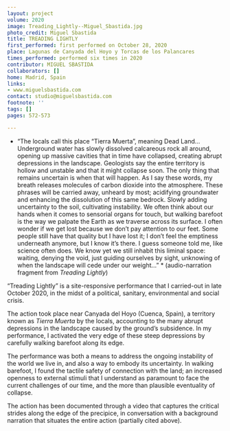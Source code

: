 ```yaml
---
layout: project
volume: 2020
image: Treading_Lightly--Miguel_Sbastida.jpg
photo_credit: Miguel Sbastida
title: TREADING LIGHTLY
first_performed: first performed on October 28, 2020
place: Lagunas de Canyada del Hoyo y Torcas de los Palancares
times_performed: performed six times in 2020
contributor: MIGUEL SBASTIDA
collaborators: []
home: Madrid, Spain
links:
- www.miguelsbastida.com
contact: studio@miguelsbastida.com
footnote: ''
tags: []
pages: 572-573

---
```


* “The locals call this place “Tierra Muerta”, meaning Dead Land… 
Underground water has slowly dissolved calcareous rock all around, opening up massive cavities that in time have collapsed, creating abrupt depressions in the landscape. Geologists say the entire territory is hollow and unstable and that it might collapse soon. The only thing that remains uncertain is when that will happen. 
As I say these words, my breath releases molecules of carbon dioxide into the atmosphere. These phrases will be carried away, unheard by most; acidifying groundwater and enhancing the dissolution of this same bedrock. Slowly adding uncertainty to the soil, cultivating instability.
We often think about our hands when it comes to sensorial organs for touch, but walking barefoot is the way we palpate the Earth as we traverse across its surface. I often wonder if we get lost because we don’t pay attention to our feet. Some people still have that quality but I have lost it; I don’t feel the emptiness underneath anymore, but I know it’s there. I guess someone told me, like science often does. We know yet we still inhabit this liminal space: waiting, denying the void, just guiding ourselves by sight, unknowing of when the landscape will cede under our weight…” * 
(audio-narration fragment from *Treading Lightly*)

“Treading Lightly” is a site-responsive performance that I carried-out in late October 2020, in the midst of a political, sanitary, environmental and social crisis.

The action took place near Canyada del Hoyo (Cuenca, Spain), a territory known as *Tierra Muerta* by the locals, accounting to the many abrupt depressions in the landscape caused by the ground’s subsidence. In my performance, I activated the very edge of these steep depressions by carefully walking barefoot along its edge. 

The performance was both a means to address the ongoing instability of the world we live in, and also a way to embody its uncertainty. In walking barefoot, I found the tactile safety of connection with the land; an increased openness to external stimuli that I understand as paramount to face the current challenges of our time, and the more than plausible eventuality of collapse.

The action has been documented through a video that captures the critical strides along the edge of the precipice, in conversation with a background narration that situates the entire action (partially cited above).
